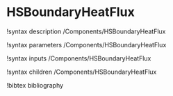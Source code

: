 # HSBoundaryHeatFlux

!syntax description /Components/HSBoundaryHeatFlux

!syntax parameters /Components/HSBoundaryHeatFlux

!syntax inputs /Components/HSBoundaryHeatFlux

!syntax children /Components/HSBoundaryHeatFlux

!bibtex bibliography
